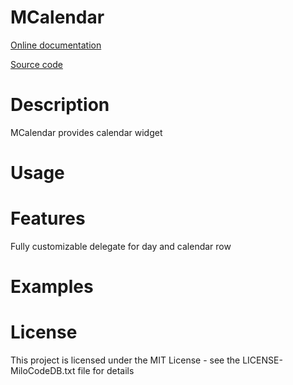 MCalendar
===

[Online documentation](https://docs.milosolutions.com/milo-code-db/mcalendar)

[Source code](https://git.milosolutions.com/milo-code-database/mcalendar.git)

# Description

MCalendar provides calendar widget

# Usage



# Features

Fully customizable delegate for day and calendar row

# Examples 



# License

This project is licensed under the MIT License - see the LICENSE-MiloCodeDB.txt file for details
